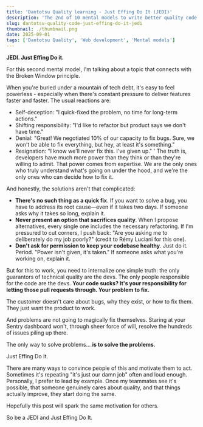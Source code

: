 ```yaml
---
title: 'Dantotsu Quality learning - Just Effing Do It (JEDI)'
description: 'The 2nd of 10 mental models to write better quality code'
slug: dantotsu-quality-code-just-effing-do-it-jedi
thumbnail: ./thumbnail.png
date: 2025-09-01
tags: ['Dantotsu Quality', 'Web development', 'Mental models']
---
```


**JEDI. Just Effing Do it.**

For this second mental model, I'm talking about a topic that connects with the Broken Window principle.

When you're buried under a mountain of tech debt, it's easy to feel powerless - especially when there's constant pressure to deliver features faster and faster. The usual reactions are:

- Self-deception: "I quick-fixed the problem, no time for long-term actions."
- Shifting responsibility: "I'd like to refactor but product says we don't have time."
- Denial: "Great! We negotiated 10% of our capacity to fix bugs. Sure, we won't be able to fix everything, but hey, at least it's something."
- Resignation: "I know we'll never fix this. I've given up."
  '
  The truth is, developers have much more power than they think or than they're willing to admit. That power comes from expertise. We are the only ones who truly understand what's going on under the hood, and we're the only ones who can decide how to fix it.

And honestly, the solutions aren't that complicated:

- **There's no such thing as a quick fix**. If you want to solve a bug, you have to address its root cause—even if it takes two days. If someone asks why it takes so long, explain it.
- **Never present an option that sacrifices quality**. When I propose alternatives, every single one includes the necessary refactoring. If I'm pressured to cut corners, I push back: "Are you asking me to deliberately do my job poorly?" (credit to Rémy Luciani for this one).
- **Don't ask for permission to keep your codebase healthy**. Just do it. Period. "Power isn't given, it's taken." If someone asks what you're working on, explain it.

But for this to work, you need to internalize one simple truth: the only guarantors of technical quality are the devs. The only people responsible for the code are the devs. **Your code sucks? It's your responsibility for letting those pull requests through. Your problem to fix.**

The customer doesn't care about bugs, why they exist, or how to fix them. They just want the product to work.

And problems are not going to magically fix themselves. Staring at your Sentry dashboard won't, through sheer force of will, resolve the hundreds of issues piling up there.

The only way to solve problems... **is to solve the problems**.

Just Effing Do It.

There are many ways to convince people of this and motivate them to act. Sometimes it's repeating "it's just our damn job" often and loud enough. Personally, I prefer to lead by example. Once my teammates see it's possible, that someone genuinely cares about quality, and that things actually improve, they start doing the same.

Hopefully this post will spark the same motivation for others.

So be a JEDI and Just Effing Do It.
